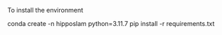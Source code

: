 
To install the environment

conda create -n hipposlam python=3.11.7
pip install -r requirements.txt
